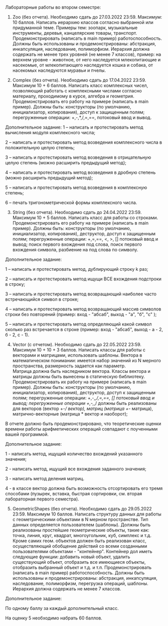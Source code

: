 Лабораторные работы во втором семестре:

1. Zoo (без отчета). Необходимо сдать до 27.03.2022 23:59. Максимум: 10 баллов.
Написать иерархию классов согласно выбранной или придуманной теме. 
Примеры тем: зоопарк, музыкальные инструменты, деревья, канцелярские товары, транспорт.
Продемонстрировать (написать в main пример) работоспособность.
Должны быть использованы и продемонстрированы: абстракция, инкапсуляция, наследование, полиморфизм.
Иерархия должна содержать не менее трех уровней (не менее 7 классов), пример: на верхнем уровне - животное, от него наследуется млекопитающие и насекомые, от млекопитающего наследуется кошка и собака, от насекомых наследуются муравьи и пчелы.



2. Complex (без отчета). Необходимо сдать до 17.04.2022 23:59. Максимум 10 + 6 баллов.
Написать класс комплексных чисел, позволяющий работать с комплексными числами согласно материалу, проходимому в курсе, алгебра и геометрия. Продемонстрировать его работу на примере (написать в main пример).
Должны быть: 
конструкторы (по умолчанию, инициализатор, копирования), доступ к защищенным полям;
 перегруженные операции: +,-,*,/,=,==, потоковый ввод и вывод.

Дополнительное задание: 
1 – написать и протестировать метод вычисления модуля комплексного числа;

2 – написать и протестировать метод возведения комплексного числа в положительную целую степень;

3 – написать и протестировать метод возведения в отрицательную целую степень (можно расширить предыдущий метод);

4 – написать и протестировать метод возведения в дробную степень (можно расширить предыдущий метод);

5 – написать и протестировать метод возведения в комплексную степень;

6 – печать тригонометрической формы комплексного числа.

3. String (без отчета). Необходимо сдать до 24.04.2022 23:59. Максимум 10 + 5 баллов.
Написать класс для работы со строками. 
Продемонстрировать его работу на примере (написать в main пример).
Должны быть: 
конструкторы (по умолчанию, инициализатор, копирования), деструктор, доступ к защищенным полям;
перегруженные операции: +,=,==, <, >, []  потоковый ввод и вывод;
поиск первого вхождения под слова, поиск первого вхождения символа, разбиение на под слова по символу. 

Дополнительное задание: 

1 – написать и протестировать метод, дублирующий строку k раз;

2 – написать и протестировать метод ищущи ВСЕ вхождения подстроки в строку;

3 – написать и протестировать метод возвращающий наиболее часто встречающийся символ в строке;

4 – написать и протестировать метод возвращающий массив символов строки без повторений (пример: вход - "абсаб", выход - "а", "б", "с" );

5 – написать и протестировать метод определяющий какой символ сколько раз встречается в строке (пример: вход - "абсаб", выход - а - 2, б - 2, с - 1).


4. Vector (с отчетом). Необходимо сдать до 22.05.2022 23:59. Максимум 10 + 10 + 3 баллов.
Написать классы для работы с векторами и матрицами, использовать шаблоны. 
Вектора в математическом понимании: имеется набор значений из N мерного пространства, размерность задается как параметр.  
Матрица должна быть наследником вектора.
Классы вектора и матрицы должны быть вынесены в статическую библиотеку. 
Продемонстрировать их работу на примере (написать в main пример).
Должны быть:
 конструкторы (по умолчанию, инициализатор, копирования), деструктор, доступ к защищенным полям;
перегруженные операции: +,-,*,/,=,==, []  потоковый ввод и вывод;
перегруженные операции +,-,*,/ должны быть реализованы для векторов (вектор +-*/ вектор), матриц (матрица +-* матрица), матрично-векторные (матрица * вектор и наоборот);


В отчете должно быть продемонстрировано, что теоретические оценки времени работы арифметических операций совпадают с поученными вашей программой. 

Дополнительное задание: 

1 - написать метод, ищущий количество вхождений указанного значения;

2 - написать метод, ищущий все вхождения заданного значения;

3 - написать метод деления матриц.

4 - в классе вектор должна быть возможность отсортировать его тремя способами (пузырек, вставка, быстрая сортировки, см. вторая лабораторная первого семестра).

5. GeometricShapes (без отчета). Необходимо сдать до 29.05.2022 23:59. Максимум 10 баллов.
Написать структуру данных для работы с геометрическими объектами в N мерном пространстве. Тип данных определяется пользователем (шаблоны). 
Должны быть реализованы простейшие геометрические объекты, такие как: точка, линия, круг, квадрат, многоугольник, куб, симплекс и т.д.
Кроме самих геом. объектов должен быть реализован класс, осуществляющий обобщение действий со всеми созданными пользователями объектами - "контейнер".
Контейнер дол иметь следующие функции: добавить новый объект, удалить существующий объект, отобразить все имеющиеся объекты, отобразить выбранный объект и т.д. и т.п.
Продемонстрировать (написать в main пример) работоспособность.
Должны быть использованы и продемонстрированы: абстракция, инкапсуляция, наследование, полиморфизм, перегрузка операций, шаблоны.
Иерархия должна содержать не менее 7 классов.

Дополнительное задание: 

По одному баллу за каждый дополнительный класс.

На оценку 5 необходимо набрать 60 баллов.
